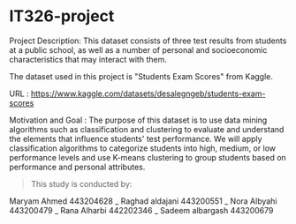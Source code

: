 # IT326-project

Project Description: This dataset consists of three test results from students at a public school, as well as a number of personal and socioeconomic characteristics that may interact with them.

 The dataset used in this project is "Students Exam Scores" from Kaggle.
 
URL : https://www.kaggle.com/datasets/desalegngeb/students-exam-scores 

Motivation and Goal : The purpose of this dataset is to use data mining algorithms such as classification and clustering to evaluate and understand the elements that influence students' test performance. We will apply classification algorithms to categorize students into high, medium, or low performance levels and use K-means clustering to group students based on performance and personal attributes.

   

>This study is conducted by:

Maryam Ahmed 443204628
 _ Raghad aldajani 443200551 
 _ Nora Albyahi 443200479 
 _ Rana Alharbi 442202346
 _ Sadeem albargash 443200679
